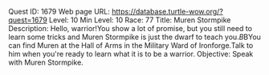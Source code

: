 Quest ID: 1679
Web page URL: https://database.turtle-wow.org/?quest=1679
Level: 10
Min Level: 10
Race: 77
Title: Muren Stormpike
Description: Hello, warrior!You show a lot of promise, but you still need to learn some tricks and Muren Stormpike is just the dwarf to teach you.$B$BYou can find Muren at the Hall of Arms in the Military Ward of Ironforge.Talk to him when you're ready to learn what it is to be a warrior.
Objective: Speak with Muren Stormpike.
